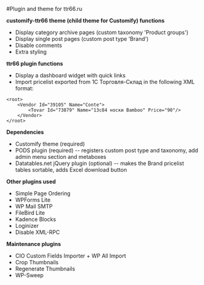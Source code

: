 #Plugin and theme for ttr66.ru

**customify-ttr66 theme (child theme for Customify) functions**
- Display category archive pages (custom taxonomy 'Product groups')
- Display single post pages (custom post type 'Brand')
- Disable comments
- Extra styling

**ttr66 plugin functions**
- Display a dashboard widget with quick links
- Import pricelist exported from 1C Торговля-Склад in the following XML format:
```
<root>
	<Vendor Id="39105" Name="Conte">
		<Tovar Id="73879" Name="13с84 носки Bamboo" Price="90"/>
	</Vendor>
</root>
```

**Dependencies**
- Customify theme (required)
- PODS plugin (required) -- registers custom post type and taxonomy, add admin menu section and metaboxes
- Datatables.net jQuery plugin (optional) -- makes the Brand pricelist tables sortable, adds Excel download button

**Other plugins used**
- Simple Page Ordering
- WPForms Lite
- WP Mail SMTP
- FileBird Lite
- Kadence Blocks
- Loginizer
- Disable XML-RPC

**Maintenance plugins**
- CIO Custom Fields Importer + WP All Import
- Crop Thumbnails
- Regenerate Thumbnails
- WP-Sweep

